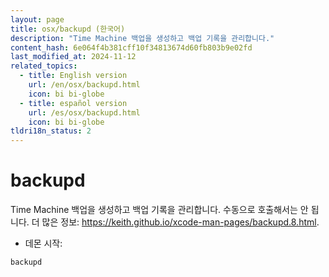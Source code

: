 ```yaml
---
layout: page
title: osx/backupd (한국어)
description: "Time Machine 백업을 생성하고 백업 기록을 관리합니다."
content_hash: 6e064f4b381cff10f34813674d60fb803b9e02fd
last_modified_at: 2024-11-12
related_topics:
  - title: English version
    url: /en/osx/backupd.html
    icon: bi bi-globe
  - title: español version
    url: /es/osx/backupd.html
    icon: bi bi-globe
tldri18n_status: 2
---
```

# backupd

Time Machine 백업을 생성하고 백업 기록을 관리합니다.
수동으로 호출해서는 안 됩니다.
더 많은 정보: <https://keith.github.io/xcode-man-pages/backupd.8.html>.

- 데몬 시작:

`backupd`
